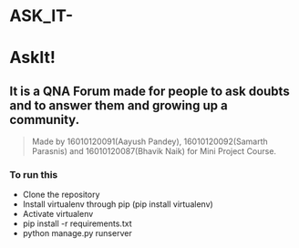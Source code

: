 # ASK_IT-
# AskIt! 
## It is a QNA Forum made for people to ask doubts and to answer them and growing up a community. 

> Made by 16010120091(Aayush Pandey), 16010120092(Samarth Parasnis) and 16010120087(Bhavik Naik) for Mini Project Course.
### To run this    
* Clone the repository
* Install virtualenv through pip (pip install virtualenv)
* Activate virtualenv
* pip install -r requirements.txt
* python manage.py runserver
